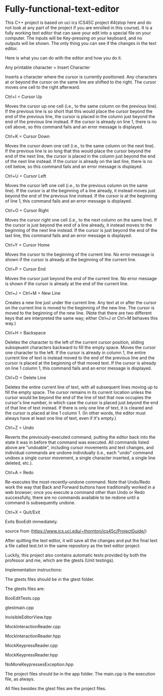 # Fully-functional-text-editor
This C++ project is based on uci ics ICS45C project #4(stop here and do not look at any part of the project if you are enrolled in this course). It is a fully working text editor that can save your edit into a special file on your computer. The inputs will be Key-pressing on your keyboard, and no outputs will be shown. The only thing you can see if the changes in the text editor.

Here is what you can do with the editor and how you do it.

Any printable character = Insert Character

Inserts a character where the cursor is currently positioned. Any characters at or beyond the cursor on the same line are shifted to the right. The cursor moves one cell to the right afterward.

Ctrl+I = Cursor Up

Moves the cursor up one cell (i.e., to the same column on the previous line). If the previous line is so short that this would place the cursor beyond the end of the previous line, the cursor is placed in the column just beyond the end of the previous line instead. If the cursor is already on line 1, there is no cell above, so this command fails and an error message is displayed.

Ctrl+K = Cursor Down

Moves the cursor down one cell (i.e., to the same column on the next line). If the previous line is so long that this would place the cursor beyond the end of the next line, the cursor is placed in the column just beyond the end of the next line instead. If the cursor is already on the last line, there is no cell below, so this command fails and an error message is displayed.

Ctrl+U = Cursor Left

Moves the cursor left one cell (i.e., to the previous column on the same line). If the cursor is at the beginning of a line already, it instead moves just beyond the end of the previous line instead. If the cursor is at the beginning of line 1, this command fails and an error message is displayed.

Ctrl+O = Cursor Right

Moves the cursor right one cell (i.e., to the next column on the same line). If the cursor is just beyond the end of a line already, it instead moves to the beginning of the next line instead. If the cursor is just beyond the end of the last line, this command fails and an error message is displayed.

Ctrl+Y = Cursor Home

Moves the cursor to the beginning of the current line. No error message is shown if the cursor is already at the beginning of the current line.

Ctrl+P = Cursor End

Moves the cursor just beyond the end of the current line. No error message is shown if the cursor is already at the end of the current line.

Ctrl+J = Ctrl+M = New Line

Creates a new line just under the current line. Any text at or after the cursor on the current line is moved to the beginning of the new line. The cursor is moved to the beginning of the new line. (Note that there are two different keys that are interpreted the same way; either Ctrl+J or Ctrl+M behaves this way.)

Ctrl+H = Backspace

Deletes the character to the left of the current cursor position, sliding subsqeuent characters backward to fill the empty space. Moves the cursor one character to the left. If the cursor is already in column 1, the entire current line of text is instead moved to the end of the previous line and the cursor is placed at the beginning of that moved text. If the cursor is already on line 1 column 1, this command fails and an error message is displayed.

Ctrl+D = Delete Line

Deletes the entire current line of text, with all subsequent lines moving up to fill the empty space. The cursor remains in its current location unless the cursor would be beyond the end of the line of text that now occupies the cursor's line number, in which case the cursor is placed just beyond the end of that line of text instead. If there is only one line of text, it is cleared and the cursor is placed at line 1 column 1. (In other words, the editor must always have at least one line of text, even if it's empty.)

Ctrl+Z = Undo

Reverts the previously-executed command, putting the editor back into the state it was in before that command was executed. All commands listed above are "undoable", including cursor movements and text changes, and individual commands are undone individually (i.e., each "undo" command undoes a single cursor movement, a single character inserted, a single line deleted, etc.).

Ctrl+A = Redo

Re-executes the most-recently-undone command. Note that Undo/Redo work the way that Back and Forward buttons have traditionally worked in a web browser; once you execute a command other than Undo or Redo successfully, there are no commands available to be redone until a command is subsequently undone.

Ctrl+X = Quit/Exit

Exits BooEdit immediately.

source from (https://www.ics.uci.edu/~thornton/ics45c/ProjectGuide/)

After quitting the text editor, it will save all the changes and put the final text a file called test.txt in the same repository as the text editor project.


Luckily, this project also contains automatic tests provided by both the professor and me, which are the gtests (Unit testings).

Implementation instructions: 

The gtests files should be in the gtest folder.

The gtests files are:

BooEditTests.cpp

gtestmain.cpp

InvisibleEditorView.hpp

MockInteractionReader.cpp

MockInteractionReader.hpp

MockKeypressReader.cpp

MockKeypressReader.hpp

NoMoreKeypressesException.hpp

The project files should be in the app folder. The main.cpp is the execution file, as always.

All files besides the gtest files are the project files. 

